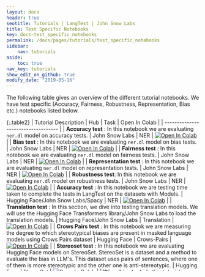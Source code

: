 ```yaml
---
layout: docs
header: true
seotitle: Tutorials | LangTest | John Snow Labs
title: Test Specific Notebooks
key: docs-test_specific_notebooks
permalink: /docs/pages/tutorials/test_specific_notebooks
sidebar:
    nav: tutorials
aside:
    toc: true
nav_key: tutorials
show_edit_on_github: true
modify_date: "2019-05-16"
---
```


<div class="main-docs" markdown="1"><div class="h3-box" markdown="1">
The following table gives an overview of the different tutorial notebooks. We have test specific (Accuracy, Fairness, Robustness, Representation, Bias etc.) notebooks listed below.

</div><div class="h3-box" markdown="1">

{:.table2}
| Tutorial Description                | Hub                           | Task                              | Open In Colab                                                                                                                                                                                                                                    |
| ----------------------------------- |
| **Accuracy test** :  In this notebook we are evaluating `ner.dl` model on accuracy tests.                      | John Snow Labs                    | NER                               | [![Open In Colab](https://colab.research.google.com/assets/colab-badge.svg)](https://colab.research.google.com/github/JohnSnowLabs/langtest/blob/main/demo/tutorials/test-specific-notebooks/Accuracy_Demo.ipynb)                                |
|  **Bias test** : In this notebook we are evaluating `ner.dl` model on bias tests.                         | John Snow Labs                    | NER                               | [![Open In Colab](https://colab.research.google.com/assets/colab-badge.svg)](https://colab.research.google.com/github/JohnSnowLabs/langtest/blob/main/demo/tutorials/test-specific-notebooks/Bias_Demo.ipynb)                                    |
|  **Fairness test** : In this notebook we are evaluating `ner.dl` model on fairness tests.                    | John Snow Labs                    | NER                               | [![Open In Colab](https://colab.research.google.com/assets/colab-badge.svg)](https://colab.research.google.com/github/JohnSnowLabs/langtest/blob/main/demo/tutorials/test-specific-notebooks/Fairness_Demo.ipynb)                                |
|  **Representation test** : In this notebook we are evaluating `ner.dl` model on representation tests.                | John Snow Labs                    | NER                               | [![Open In Colab](https://colab.research.google.com/assets/colab-badge.svg)](https://colab.research.google.com/github/JohnSnowLabs/langtest/blob/main/demo/tutorials/test-specific-notebooks/Representation_Demo.ipynb)                          |
|  **Robustness test**: In this notebook we are evaluating `ner.dl` model on robustness tests.                    | John Snow Labs                    | NER                               | [![Open In Colab](https://colab.research.google.com/assets/colab-badge.svg)](https://colab.research.google.com/github/JohnSnowLabs/langtest/blob/main/demo/tutorials/test-specific-notebooks/Robustness_DEMO.ipynb)                              |
| **Accuracy test** : In this notebook we are testing time taken to complete the tests in LangTest on the datasets with Models.                        | Hugging Face/John Snow Labs/Spacy | NER                               | [![Open In Colab](https://colab.research.google.com/assets/colab-badge.svg)](https://colab.research.google.com/github/JohnSnowLabs/langtest/blob/main/demo/tutorials/misc/RuntimeTest_Notebook.ipynb)                                            |
| **Translation test** : In this section, we dive into testing translation models. We will use the Hugging Face Transformers library/John Snow Labs to load the translation models.                         | Hugging Face/John Snow Labs       | Translation                       | [![Open In Colab](https://colab.research.google.com/assets/colab-badge.svg)](https://colab.research.google.com/github/JohnSnowLabs/langtest/blob/main/demo/tutorials/task-specific-notebooks/Translation_Notebook.ipynb)                         |
| **Crows Pairs test** : In this notebook we are measuring the degree to which stereotypical biases are present in masked language models using Crows Pairs dataset                         | Hugging Face                      | Crows-Pairs                       | [![Open In Colab](https://colab.research.google.com/assets/colab-badge.svg)](https://colab.research.google.com/github/JohnSnowLabs/langtest/blob/main/demo/tutorials/task-specific-notebooks/Crows_Pairs_Notebook.ipynb)                         |
| **Stereoset test** : In this notebook we are evaluating Hugging Face models on StereoSet. StereoSet is a dataset and a method to evaluate the bias in LLM's. This dataset uses pairs of sentences, where one of them is more stereotypic and the other one is anti-stereotypic.                           | Hugging Face                      | StereoSet                         | [![Open In Colab](https://colab.research.google.com/assets/colab-badge.svg)](https://colab.research.google.com/github/JohnSnowLabs/langtest/blob/main/demo/tutorials/task-specific-notebooks/StereoSet_Notebook.ipynb)                           |
| **Wino-bias test** : In this tutorial, we assess the model on gender occupational stereotype statements using Hugging Face fill mask models.                          | Hugging Face                      | Wino-Bias                         | [![Open In Colab](https://colab.research.google.com/assets/colab-badge.svg)](https://colab.research.google.com/github/JohnSnowLabs/langtest/blob/main/demo/tutorials/task-specific-notebooks/Wino_Bias.ipynb)                                    |


</div><div class="h3-box" markdown="1">